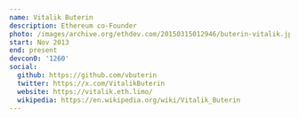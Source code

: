 ```yaml
---
name: Vitalik Buterin
description: Ethereum co-Founder
photo: /images/archive.org/ethdev.com/20150315012946/buterin-vitalik.jpg
start: Nov 2013
end: present
devcon0: '1260'
social:
  github: https://github.com/vbuterin
  twitter: https://x.com/VitalikButerin
  website: https://vitalik.eth.limo/
  wikipedia: https://en.wikipedia.org/wiki/Vitalik_Buterin
---
```

